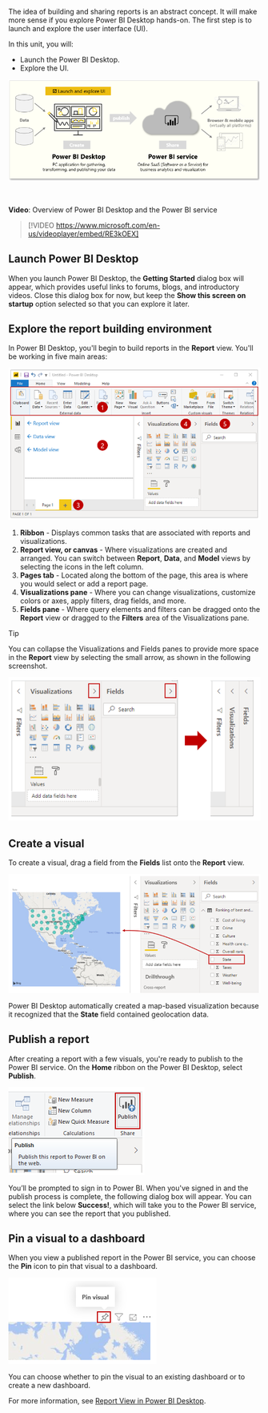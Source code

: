 ﻿The idea of building and sharing reports is an abstract concept. It will make more sense if you explore Power BI Desktop hands-on. The first step is to launch and explore the user interface (UI). 

In this unit, you will:
- Launch the Power BI Desktop.
- Explore the UI.

![This page covers "launch and explore the Power BI UI".](../media/02-power-bi-desktop-task-overview.png)

&nbsp;

**Video**: Overview of Power BI Desktop and the Power BI service
> [!VIDEO https://www.microsoft.com/en-us/videoplayer/embed/RE3kOEX]

## Launch Power BI Desktop

When you launch Power BI Desktop, the **Getting Started** dialog box will appear, which provides useful links to forums, blogs, and introductory videos. Close this dialog box for now, but keep the **Show this screen on startup** option selected so that you can explore it later.

## Explore the report building environment

In Power BI Desktop, you'll begin to build reports in the **Report** view. You'll be working in five main areas:

![The five areas of Report view.](../media/02-power-bi-desktop-areas.png)

1. **Ribbon** - Displays common tasks that are associated with reports and visualizations.
2. **Report view, or canvas** - Where visualizations are created and arranged. You can switch between **Report**, **Data**, and **Model** views by selecting the icons in the left column.
3. **Pages tab** - Located along the bottom of the page, this area is where you would select or add a report page.
4. **Visualizations pane** - Where you can change visualizations, customize colors or axes, apply filters, drag fields, and more.
5. **Fields pane** - Where query elements and filters can be dragged onto the **Report** view or dragged to the **Filters** area of the Visualizations pane.

> [!TIP] 
> You can collapse the Visualizations and Fields panes to provide more space in the **Report** view by selecting the small arrow, as shown in the following screenshot. 

![You can collapse or expand the Visualizations and Fields.](../media/02-power-bi-desktop-collapse.png)

## Create a visual

To create a visual, drag a field from the **Fields** list onto the **Report** view.

![Drag a field onto the Report view canvas to create a visual.](../media/02-power-bi-desktop-drag-field.png)

Power BI Desktop automatically created a map-based visualization because it recognized that the **State** field contained geolocation data.

## Publish a report

After creating a report with a few visuals, you're ready to publish to the Power BI service. On the **Home** ribbon on the Power BI Desktop, select **Publish**.

![Screenshot of the Publish button.](../media/02-power-bi-desktop-publish.png)

You’ll be prompted to sign in to Power BI. When you've signed in and the publish process is complete, the following dialog box will appear. You can select the link below **Success!**, which will take you to the Power BI service, where you can see the report that you published. 

## Pin a visual to a dashboard

When you view a published report in the Power BI service, you can choose the **Pin** icon to pin that visual to a dashboard. 

![The pin visual button at the top of each visual.](../media/02-power-bi-desktop-pin-visual.png)

You can choose whether to pin the visual to an existing dashboard or to create a new dashboard. 

For more information, see [Report View in Power BI Desktop](https://docs.microsoft.com/power-bi/desktop-report-view).
